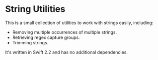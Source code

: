 # String Utilities

This is a small collection of utilities to work with strings easily, including:

- Removing multiple occurrences of multiple strings.
- Retrieving regex capture groups.
- Trimming strings.

It's written in Swift 2.2 and has no additional dependencies.
